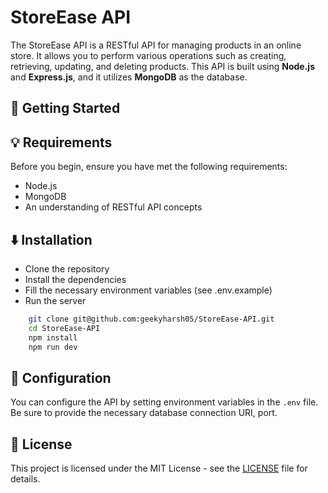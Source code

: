 # StoreEase API

The StoreEase API is a RESTful API for managing products in an online store. It allows you to perform various operations such as creating, retrieving, updating, and deleting products. This API is built using **Node.js** and **Express.js**, and it utilizes **MongoDB** as the database.

## 🚀 Getting Started

## :bulb: Requirements

Before you begin, ensure you have met the following requirements:

- Node.js
- MongoDB
- An understanding of RESTful API concepts

## ⬇️ Installation

- Clone the repository
- Install the dependencies
- Fill the necessary environment variables (see .env.example)
- Run the server

```bash
    git clone git@github.com:geekyharsh05/StoreEase-API.git
    cd StoreEase-API
    npm install
    npm run dev
```

## 📝 Configuration

You can configure the API by setting environment variables in the `.env` file. Be sure to provide the necessary database connection URI, port.

## 📄 License

This project is licensed under the MIT License - see the [LICENSE](LICENSE) file for details.
